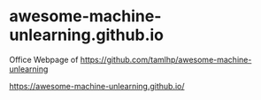 # awesome-machine-unlearning.github.io
Office Webpage of https://github.com/tamlhp/awesome-machine-unlearning

https://awesome-machine-unlearning.github.io/
